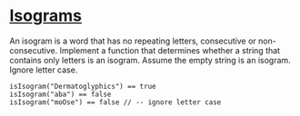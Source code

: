 # [Isograms](https://www.codewars.com/kata/isograms "https://www.codewars.com/kata/54ba84be607a92aa900000f1")

An isogram is a word that has no repeating letters, consecutive or non-consecutive. Implement a function that determines whether a string that contains only letters is an isogram. Assume the empty string is an isogram. Ignore letter case.

```
isIsogram("Dermatoglyphics") == true
isIsogram("aba") == false
isIsogram("moOse") == false // -- ignore letter case
```